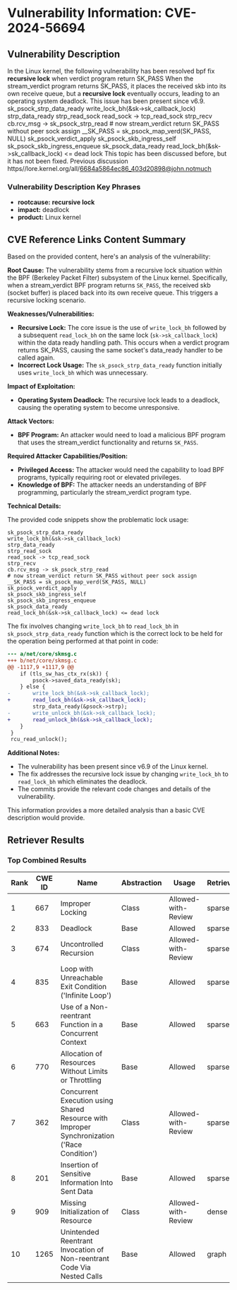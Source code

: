 # Vulnerability Information: CVE-2024-56694

## Vulnerability Description
In the Linux kernel, the following vulnerability has been resolved bpf fix **recursive lock** when verdict program return SK_PASS When the stream_verdict program returns SK_PASS, it places the received skb into its own receive queue, but a **recursive lock** eventually occurs, leading to an operating system deadlock. This issue has been present since v6.9. sk_psock_strp_data_ready write_lock_bh(&sk->sk_callback_lock) strp_data_ready strp_read_sock read_sock -> tcp_read_sock strp_recv cb.rcv_msg -> sk_psock_strp_read # now stream_verdict return SK_PASS without peer sock assign __SK_PASS = sk_psock_map_verd(SK_PASS, NULL) sk_psock_verdict_apply sk_psock_skb_ingress_self sk_psock_skb_ingress_enqueue sk_psock_data_ready read_lock_bh(&sk->sk_callback_lock) <= dead lock This topic has been discussed before, but it has not been fixed. Previous discussion https//lore.kernel.org/all/6684a5864ec86_403d20898@john.notmuch

### Vulnerability Description Key Phrases
- **rootcause:** **recursive lock**
- **impact:** deadlock
- **product:** Linux kernel

## CVE Reference Links Content Summary
Based on the provided content, here's an analysis of the vulnerability:

**Root Cause:**
The vulnerability stems from a recursive lock situation within the BPF (Berkeley Packet Filter) subsystem of the Linux kernel. Specifically, when a stream_verdict BPF program returns `SK_PASS`, the received skb (socket buffer) is placed back into its own receive queue. This triggers a recursive locking scenario.

**Weaknesses/Vulnerabilities:**
-   **Recursive Lock:** The core issue is the use of `write_lock_bh` followed by a subsequent `read_lock_bh` on the same lock (`sk->sk_callback_lock`) within the data ready handling path. This occurs when a verdict program returns SK_PASS, causing the same socket's data_ready handler to be called again.
-   **Incorrect Lock Usage:** The `sk_psock_strp_data_ready` function initially uses `write_lock_bh` which was unnecessary.

**Impact of Exploitation:**
-   **Operating System Deadlock:** The recursive lock leads to a deadlock, causing the operating system to become unresponsive.

**Attack Vectors:**
-   **BPF Program:** An attacker would need to load a malicious BPF program that uses the stream_verdict functionality and returns `SK_PASS`.

**Required Attacker Capabilities/Position:**
-   **Privileged Access:** The attacker would need the capability to load BPF programs, typically requiring root or elevated privileges.
-   **Knowledge of BPF:** The attacker needs an understanding of BPF programming, particularly the stream_verdict program type.

**Technical Details:**

The provided code snippets show the problematic lock usage:

```
sk_psock_strp_data_ready
write_lock_bh(&sk->sk_callback_lock)
strp_data_ready
strp_read_sock
read_sock -> tcp_read_sock
strp_recv
cb.rcv_msg -> sk_psock_strp_read
# now stream_verdict return SK_PASS without peer sock assign
__SK_PASS = sk_psock_map_verd(SK_PASS, NULL)
sk_psock_verdict_apply
sk_psock_skb_ingress_self
sk_psock_skb_ingress_enqueue
sk_psock_data_ready
read_lock_bh(&sk->sk_callback_lock) <= dead lock
```

The fix involves changing `write_lock_bh` to `read_lock_bh` in `sk_psock_strp_data_ready` function which is the correct lock to be held for the operation being performed at that point in code:

```diff
--- a/net/core/skmsg.c
+++ b/net/core/skmsg.c
@@ -1117,9 +1117,9 @@
 	if (tls_sw_has_ctx_rx(sk)) {
 		psock->saved_data_ready(sk);
 	} else {
-		write_lock_bh(&sk->sk_callback_lock);
+		read_lock_bh(&sk->sk_callback_lock);
 		strp_data_ready(&psock->strp);
-		write_unlock_bh(&sk->sk_callback_lock);
+		read_unlock_bh(&sk->sk_callback_lock);
 	}
 }
 rcu_read_unlock();
```
**Additional Notes:**
*   The vulnerability has been present since v6.9 of the Linux kernel.
*   The fix addresses the recursive lock issue by changing `write_lock_bh` to `read_lock_bh` which eliminates the deadlock.
*   The commits provide the relevant code changes and details of the vulnerability.

This information provides a more detailed analysis than a basic CVE description would provide.

## Retriever Results

### Top Combined Results

| Rank | CWE ID | Name | Abstraction | Usage  | Retrievers | Individual Scores |
|------|--------|------|-------------|-------|------------|-------------------|
| 1 | 667 | Improper Locking | Class | Allowed-with-Review | sparse | 0.382 |
| 2 | 833 | Deadlock | Base | Allowed | sparse | 0.346 |
| 3 | 674 | Uncontrolled Recursion | Class | Allowed-with-Review | sparse | 0.316 |
| 4 | 835 | Loop with Unreachable Exit Condition ('Infinite Loop') | Base | Allowed | sparse | 0.307 |
| 5 | 663 | Use of a Non-reentrant Function in a Concurrent Context | Base | Allowed | sparse | 0.306 |
| 6 | 770 | Allocation of Resources Without Limits or Throttling | Base | Allowed | sparse | 0.303 |
| 7 | 362 | Concurrent Execution using Shared Resource with Improper Synchronization ('Race Condition') | Class | Allowed-with-Review | sparse | 0.295 |
| 8 | 201 | Insertion of Sensitive Information Into Sent Data | Base | Allowed | sparse | 0.285 |
| 9 | 909 | Missing Initialization of Resource | Class | Allowed-with-Review | dense | 0.507 |
| 10 | 1265 | Unintended Reentrant Invocation of Non-reentrant Code Via Nested Calls | Base | Allowed | graph | 0.002 |

